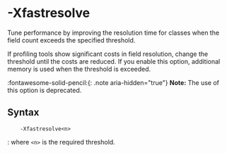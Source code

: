 <!--
* Copyright (c) 2017, 2023 IBM Corp. and others
*
* This program and the accompanying materials are made
* available under the terms of the Eclipse Public License 2.0
* which accompanies this distribution and is available at
* https://www.eclipse.org/legal/epl-2.0/ or the Apache
* License, Version 2.0 which accompanies this distribution and
* is available at https://www.apache.org/licenses/LICENSE-2.0.
*
* This Source Code may also be made available under the
* following Secondary Licenses when the conditions for such
* availability set forth in the Eclipse Public License, v. 2.0
* are satisfied: GNU General Public License, version 2 with
* the GNU Classpath Exception [1] and GNU General Public
* License, version 2 with the OpenJDK Assembly Exception [2].
*
* [1] https://www.gnu.org/software/classpath/license.html
* [2] https://openjdk.org/legal/assembly-exception.html
*
* SPDX-License-Identifier: EPL-2.0 OR Apache-2.0 OR GPL-2.0-only WITH Classpath-exception-2.0 OR GPL-2.0-only WITH OpenJDK-assembly-exception-1.0
-->

# -Xfastresolve 

Tune performance by improving the resolution time for classes when the field count exceeds the specified threshold.

If profiling tools show significant costs in field resolution, change the threshold until the costs are reduced. If you enable this option, additional memory is used when the threshold is exceeded.

:fontawesome-solid-pencil:{: .note aria-hidden="true"} **Note:** The use of this option is deprecated.

## Syntax

        -Xfastresolve<n>

: where `<n>` is the required threshold. 


<!-- ==== END OF TOPIC ==== xfastresolve.md ==== -->

